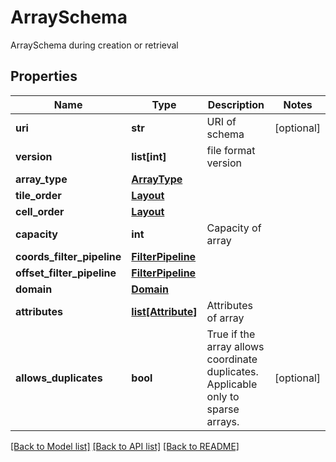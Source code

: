 # ArraySchema

ArraySchema during creation or retrieval

## Properties

| Name                       | Type                                    | Description                                                                       | Notes      |
| -------------------------- | --------------------------------------- | --------------------------------------------------------------------------------- | ---------- |
| **uri**                    | **str**                                 | URI of schema                                                                     | [optional] |
| **version**                | **list[int]**                           | file format version                                                               |
| **array_type**             | [**ArrayType**](ArrayType.md)           |                                                                                   |
| **tile_order**             | [**Layout**](Layout.md)                 |                                                                                   |
| **cell_order**             | [**Layout**](Layout.md)                 |                                                                                   |
| **capacity**               | **int**                                 | Capacity of array                                                                 |
| **coords_filter_pipeline** | [**FilterPipeline**](FilterPipeline.md) |                                                                                   |
| **offset_filter_pipeline** | [**FilterPipeline**](FilterPipeline.md) |                                                                                   |
| **domain**                 | [**Domain**](Domain.md)                 |                                                                                   |
| **attributes**             | [**list[Attribute]**](Attribute.md)     | Attributes of array                                                               |
| **allows_duplicates**      | **bool**                                | True if the array allows coordinate duplicates. Applicable only to sparse arrays. | [optional] |

[[Back to Model list]](../README.md#documentation-for-models) [[Back to API list]](../README.md#documentation-for-api-endpoints) [[Back to README]](../README.md)
